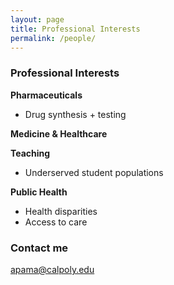 ```yaml
---
layout: page
title: Professional Interests
permalink: /people/
---
```


### Professional Interests

**Pharmaceuticals**
* Drug synthesis + testing

**Medicine & Healthcare**

**Teaching**
* Underserved student populations

**Public Health**
* Health disparities 
* Access to care


### Contact me

[apama@calpoly.edu](mailto:apama@calpoly.edu)
 
